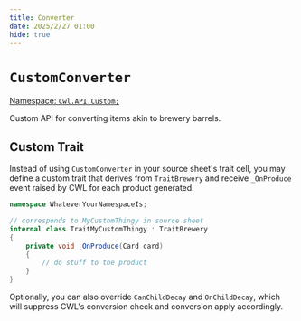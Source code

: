```yaml
---
title: Converter
date: 2025/2/27 01:00
hide: true
---
```


# `CustomConverter`

[Namespace: `Cwl.API.Custom;`](https://github.com/gottyduke/Elin.Plugins/blob/master/CustomWhateverLoader/API/Custom/CustomConverter.cs)

Custom API for converting items akin to brewery barrels.

## Custom Trait

Instead of using `CustomConverter` in your source sheet's trait cell, you may define a custom trait that derives from `TraitBrewery` and receive `_OnProduce` event raised by CWL for each product generated.  

```cs
namespace WhateverYourNamespaceIs;

// corresponds to MyCustomThingy in source sheet
internal class TraitMyCustomThingy : TraitBrewery
{
    private void _OnProduce(Card card)
    {
        // do stuff to the product
    }
}
```

Optionally, you can also override `CanChildDecay` and `OnChildDecay`, which will suppress CWL's conversion check and conversion apply accordingly.